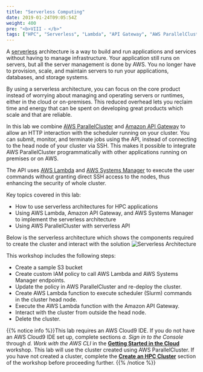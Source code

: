 ```yaml
---
title: "Serverless Computing"
date: 2019-01-24T09:05:54Z
weight: 400
pre: "<b>VIII ⁃ </b>"
tags: ["HPC", "Serverless", "Lambda", "API Gateway", "AWS ParallelCluster", "AWS Systems Manger"]
---
```


A [serverless](https://aws.amazon.com/serverless/) architecture is a way to build and run applications and services without having to manage infrastructure. Your application still runs on servers, but all the server management is done by AWS. You no longer have to provision, scale, and maintain servers to run your applications, databases, and storage systems.

By using a serverless architecture, you can focus on the core product instead of worrying about managing and operating servers or runtimes, either in the cloud or on-premises. This reduced overhead lets you reclaim time and energy that can be spent on developing great products which scale and that are reliable.

In this lab we combine [AWS ParallelCluster](https://aws.amazon.com/hpc/parallelcluster/) and [Amazon API Gateway](https://aws.amazon.com/api-gateway/) to allow an HTTP interaction with the scheduler running on your cluster. You can submit, monitor, and terminate jobs using the API, instead of connecting to the head node of your cluster via SSH. This makes it possible to integrate AWS ParallelCluster programmatically with other applications running on premises or on AWS.

The API uses [AWS Lambda](https://aws.amazon.com/lambda/) and [AWS Systems Manager](https://aws.amazon.com/lambda/) to execute the user commands without granting direct SSH access to the nodes, thus enhancing the security of whole cluster.

Key topics covered in this lab:

 - How to use serverless architectures for HPC applications
 - Using AWS Lambda, Amazon API Gateway, and AWS Systems Manager to implement the serverless architecture
 - Using AWS ParallelCluster with serverless API

Below is the serverless architecture which shows the components required to create the cluster and interact with the solution
![Serverless Architecture](/images/serverless/serverless-arch.png)

This workshop includes the following steps:

- Create a sample S3 bucket
- Create custom IAM policy to call AWS Lambda and AWS Systems Manager endpoints.
- Update the policy in AWS ParallelCluster and re-deploy the cluster.
- Create AWS Lambda function to execute scheduler (Slurm) commands in the cluster head node.
- Execute the AWS Lambda function with the Amazon API Gateway.
- Interact with the cluster from outside the head node.
- Delete the cluster.


{{% notice info %}}This lab requires an AWS Cloud9 IDE. If you do not have an AWS Cloud9 IDE set up, complete sections *a. Sign in to the Console* through *d. Work with the AWS CLI* in the [**Getting Started in the Cloud**](/02-aws-getting-started.html) workshop. This lab will use the cluster created using AWS ParallelCluster. If you have not created a cluster, complete the [**Create an HPC Cluster**](/03-hpc-aws-parallelcluster-workshop.html) section of the workshop before proceeding further.
{{% /notice %}}

